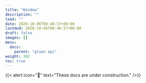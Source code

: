 ```yaml
---
title: "Window"
description: ""
lead: ""
date: 2020-10-06T08:48:57+00:00
lastmod: 2020-10-06T08:48:57+00:00
draft: false
images: []
menu:
  docs:
    parent: "gluon api"
weight: 302
toc: true
---
```


{{< alert icon="🚧" text="These docs are under construction." />}}
